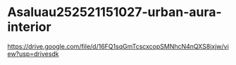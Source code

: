 # Asaluau252521151027-urban-aura-interior 

https://drive.google.com/file/d/16FQ1sqGmTcscxcopSMNhcN4nQXS8ixjw/view?usp=drivesdk
